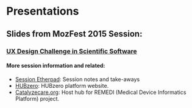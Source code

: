 # Presentations

## Slides from MozFest 2015 Session:
### [UX Design Challenge in Scientific Software](http://snowwitje.github.io/presentations/mozfest2015/#/)

#### More session information and related:
- [Session Etherpad](https://public.etherpad-mozilla.org/p/UX-design-challenge-in-scientific-software): Session notes and take-aways
- [HUBzero](https://hubzero.org): HUBzero platform website.
- [Catalyzecare.org](https://catalyzecare.org): Host hub for REMEDI (Medical Device Informatics Platform) project.